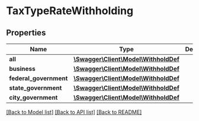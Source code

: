 # TaxTypeRateWithholding

## Properties
Name | Type | Description | Notes
------------ | ------------- | ------------- | -------------
**all** | [**\Swagger\Client\Model\WithholdDef**](WithholdDef.md) |  | [optional] 
**business** | [**\Swagger\Client\Model\WithholdDef**](WithholdDef.md) |  | [optional] 
**federal_government** | [**\Swagger\Client\Model\WithholdDef**](WithholdDef.md) |  | [optional] 
**state_government** | [**\Swagger\Client\Model\WithholdDef**](WithholdDef.md) |  | [optional] 
**city_government** | [**\Swagger\Client\Model\WithholdDef**](WithholdDef.md) |  | [optional] 

[[Back to Model list]](../README.md#documentation-for-models) [[Back to API list]](../README.md#documentation-for-api-endpoints) [[Back to README]](../README.md)


